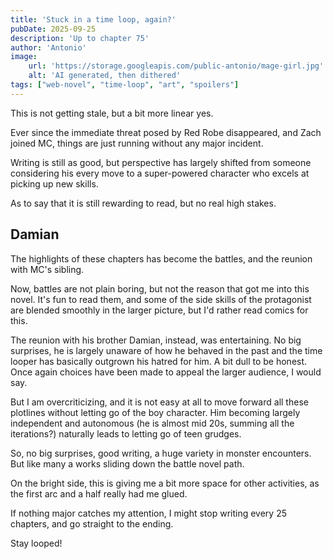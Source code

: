 ```yaml
---
title: 'Stuck in a time loop, again?'
pubDate: 2025-09-25
description: 'Up to chapter 75'
author: 'Antonio'
image:
    url: 'https://storage.googleapis.com/public-antonio/mage-girl.jpg'
    alt: 'AI generated, then dithered'
tags: ["web-novel", "time-loop", "art", "spoilers"]
---
```


This is not getting stale, but a bit more linear yes. 

Ever since the immediate threat posed by Red Robe disappeared, and Zach joined MC, things are just running without any major incident. 

Writing is still as good, but perspective has largely shifted from someone considering his every move to a super-powered character who excels at picking up new skills. 

As to say that it is still rewarding to read, but no real high stakes. 

## Damian

The highlights of these chapters has become the battles, and the reunion with MC's sibling. 

Now, battles are not plain boring, but not the reason that got me into this novel. It's fun to read them, and some of the side skills of the protagonist are blended smoothly in the larger picture, but I'd rather read comics for this.

The reunion with his brother Damian, instead, was entertaining. No big surprises, he is largely unaware of how he behaved in the past and the time looper has basically outgrown his hatred for him. A bit dull to be honest. Once again choices have been made to appeal the larger audience, I would say. 

But I am overcriticizing, and it is not easy at all to move forward all these plotlines without letting go of the boy character. Him becoming largely independent and autonomous (he is almost mid 20s, summing all the iterations?) naturally leads to letting go of teen grudges. 

So, no big surprises, good writing, a huge variety in monster encounters. But like many a works sliding down the battle novel path.


On the bright side, this is giving me a bit more space for other activities, as the first arc and a half really had me glued. 

If nothing major catches my attention, I might stop writing every 25 chapters, and go straight to the ending. 

Stay looped!